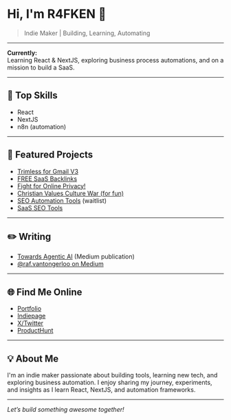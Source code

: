 # Hi, I'm R4FKEN 👋

> Indie Maker | Building, Learning, Automating

---

**Currently:**  
Learning React & NextJS, exploring business process automations, and on a mission to build a SaaS.

---

## 🚀 Top Skills
- React
- NextJS
- n8n (automation)

---

## 🧩 Featured Projects

- [Trimless for Gmail V3](https://trimlessforgmail.com/)
- [FREE SaaS Backlinks](https://lin-k.to)
- [Fight for Online Privacy!](https://chat-control.eu)
- [Christian Values Culture War (for fun)](https://christpilled.com/)
- [SEO Automation Tools](http://rocketproof.io/) (waitlist)
- [SaaS SEO Tools](https://rafvantongerloo.com/saas-seo)

---

## ✏️ Writing

- [Towards Agentic AI](https://medium.com/towards-agentic-ai) (Medium publication)
- [@raf.vantongerloo on Medium](https://medium.com/@raf.vantongerloo)

---

## 🌐 Find Me Online

- [Portfolio](https://rafvantongerloo.com)
- [Indiepage](https://indiepa.ge/r4fken)
- [X/Twitter](https://x.com/RafVantongerloo)
- [ProductHunt](https://www.producthunt.com/@rafvantongerloo)

---

## 💡 About Me

I'm an indie maker passionate about building tools, learning new tech, and exploring business automation. I enjoy sharing my journey, experiments, and insights as I learn React, NextJS, and automation frameworks.

---

*Let’s build something awesome together!*
